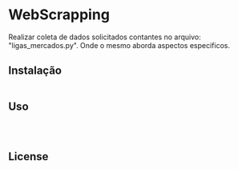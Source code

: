# WebScrapping 

Realizar coleta de dados solicitados contantes no arquivo: "ligas_mercados.py". Onde o mesmo aborda aspectos especificos.

## Instalação



```bash

```

## Uso


```bash




```

## License

